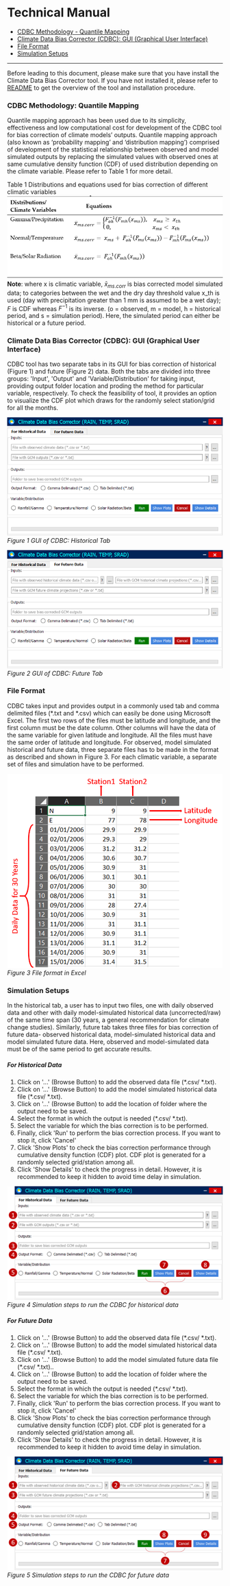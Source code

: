 

# Technical Manual
- [CDBC Methodology - Quantile Mapping](#CDBC-Methodology:-Quantile-Mapping)
- [Climate Data Bias Corrector (CDBC): GUI (Graphical User Interface)](#Climate-Data-Bias-Corrector-(CDBC):-GUI-(Graphical-User-Interface))
- [File Format](#File-Format)
- [Simulation Setups](#Simulation-Setups)
---

Before leading to this document, please make sure that you have install the Climate Data Bias Corrector tool. If you have not installed it, please refer to [README](README.md) to get the overview of the tool and installation procedure.

### CDBC Methodology: Quantile Mapping
Quantile mapping approach has been used due to its simplicity, effectiveness and low computational cost for development of the CDBC tool for bias correction of climate models’ outputs. Quantile mapping approach (also known as ‘probability mapping’ and ‘distribution mapping’) comprised of development of the statistical relationship between observed and model simulated outputs by replacing the simulated values with observed ones at same cumulative density function (CDF) of used distribution depending on the climate variable. Please refer to Table 1 for more detail.

Table 1 Distributions and equations used for bias correction of different climatic variables
![Picture12](Screenshots/Picture12.png)
**Note**: where x is climatic variable, $\bar{x}_{ms.corr}$ is bias corrected model simulated data; to categories between the wet and the dry day threshold value x_th is used (day with precipitation greater than 1 mm is assumed to be a wet day); $F$ is CDF whereas $F^{-1}$ is its inverse. (o = observed, m = model, h = historical period, and s = simulation period). Here, the simulated period can either be historical or a future period.

### Climate Data Bias Corrector (CDBC): GUI (Graphical User Interface)
CDBC tool has two separate tabs in its GUI for bias correction of historical (Figure 1) and future (Figure 2) data. Both the tabs are divided into three groups: 'Input', 'Output' and 'Variable/Distribution' for taking input, providing output folder location and proding the method for particular variable, respectively. To check the feasibility of tool, it provides an option to visualize the CDF plot which draws for the randomly select station/grid for all the months.

![Picture7](Screenshots/Picture7.png)  
*Figure 1 GUI of CDBC: Historical Tab*

![Picture8](Screenshots/Picture8.png)  
*Figure 2 GUI of CDBC: Future Tab*

### File Format
CDBC takes input and provides output in a commonly used tab and comma delimited files (*.txt and *.csv) which can easily be done using Microsoft Excel. The first two rows of the files must be latitude and longitude, and the first column must be the date column. Other columns will have the data of the same variable for given latitude and longitude. All the files must have the same order of latitude and longitude. For observed, model simulated historical and future data, three separate files has to be made in the format as described and shown in Figure 3. For each climatic variable, a separate set of files and simulation have to be performed. 

![Picture9](Screenshots/Picture9.png)  
*Figure 3 File format in Excel*

### Simulation Setups
 In the historical tab, a user has to input two files, one with daily observed data and other with daily model-simulated historical data (uncorrected/raw) of the same time span (30 years, a general recommendation for climate change studies). Similarly, future tab takes three files for bias correction of future data- observed historical data, model-simulated historical data and model simulated future data. Here, observed and model-simulated data must be of the same period to get accurate results.

##### For Historical Data
1. Click on '...' (Browse Button) to add the observed data file (*.csv/ *.txt).
2. Click on '...' (Browse Button) to add the model simulated historical data file (*.csv/ *.txt).
3. Click on '...' (Browse Button) to add the location of folder where the output need to be saved.
4. Select the format in which the output is needed (*.csv/ *.txt).
5. Select the variable for which the bias correction is to be performed.
6. Finally, click 'Run' to perform the bias correction process. If you want to stop it, click 'Cancel'
7. Click 'Show Plots' to check the bias correction performance through cumulative density function (CDF) plot. CDF plot is generated for a randomly selected grid/station among all.
8. Click 'Show Details' to check the progress in detail. However, it is recommended to keep it hidden to avoid time delay in simulation.

![Picture10](Screenshots/Picture10.png)  
*Figure 4 Simulation steps to run the CDBC for historical data*

##### For Future Data
1. Click on '...' (Browse Button) to add the observed data file (*.csv/ *.txt).
2. Click on '...' (Browse Button) to add the model simulated historical data file (*.csv/ *.txt).
3. Click on '...' (Browse Button) to add the model simulated future data file (*.csv/ *.txt)..
4. Click on '...' (Browse Button) to add the location of folder where the output need to be saved.
5. Select the format in which the output is needed (*.csv/ *.txt).
6. Select the variable for which the bias correction is to be performed.
7. Finally, click 'Run' to perform the bias correction process. If you want to stop it, click 'Cancel'
8. Click 'Show Plots' to check the bias correction performance through cumulative density function (CDF) plot. CDF plot is generated for a randomly selected grid/station among all.
9. Click 'Show Details' to check the progress in detail. However, it is recommended to keep it hidden to avoid time delay in simulation.

![Picture11](Screenshots/Picture11.png)  
*Figure 5 Simulation steps to run the CDBC for future data*
